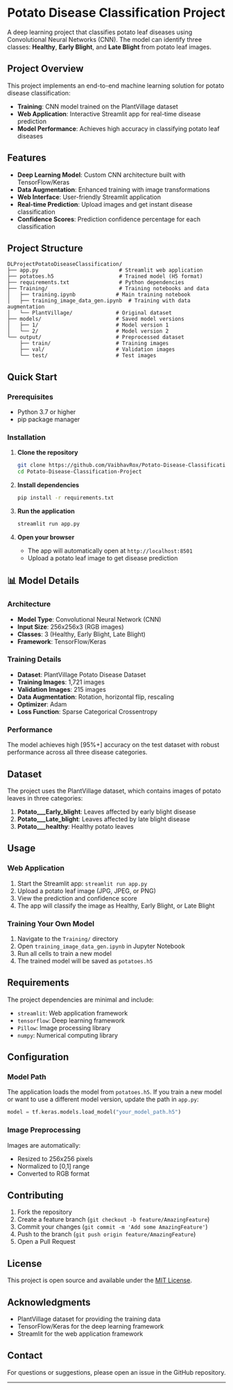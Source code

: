 # Potato Disease Classification Project

A deep learning project that classifies potato leaf diseases using Convolutional Neural Networks (CNN). The model can identify three classes: **Healthy**, **Early Blight**, and **Late Blight** from potato leaf images.

##  Project Overview

This project implements an end-to-end machine learning solution for potato disease classification:

- **Training**: CNN model trained on the PlantVillage dataset
- **Web Application**: Interactive Streamlit app for real-time disease prediction
- **Model Performance**: Achieves high accuracy in classifying potato leaf diseases

##  Features

- **Deep Learning Model**: Custom CNN architecture built with TensorFlow/Keras
- **Data Augmentation**: Enhanced training with image transformations
- **Web Interface**: User-friendly Streamlit application
- **Real-time Prediction**: Upload images and get instant disease classification
- **Confidence Scores**: Prediction confidence percentage for each classification

##  Project Structure

```
DLProjectPotatoDiseaseClassification/
├── app.py                          # Streamlit web application
├── potatoes.h5                     # Trained model (H5 format)
├── requirements.txt                # Python dependencies
├── Training/                       # Training notebooks and data
│   ├── training.ipynb             # Main training notebook
│   ├── training_image_data_gen.ipynb  # Training with data augmentation
│   └── PlantVillage/              # Original dataset
├── models/                        # Saved model versions
│   ├── 1/                         # Model version 1
│   └── 2/                         # Model version 2
└── output/                        # Preprocessed dataset
    ├── train/                     # Training images
    ├── val/                       # Validation images
    └── test/                      # Test images
```

##  Quick Start

### Prerequisites

- Python 3.7 or higher
- pip package manager

### Installation

1. **Clone the repository**
   ```bash
   git clone https://github.com/VaibhavRox/Potato-Disease-Classification-Project.git
   cd Potato-Disease-Classification-Project
   ```

2. **Install dependencies**
   ```bash
   pip install -r requirements.txt
   ```

3. **Run the application**
   ```bash
   streamlit run app.py
   ```

4. **Open your browser**
   - The app will automatically open at `http://localhost:8501`
   - Upload a potato leaf image to get disease prediction

## 📊 Model Details

### Architecture
- **Model Type**: Convolutional Neural Network (CNN)
- **Input Size**: 256x256x3 (RGB images)
- **Classes**: 3 (Healthy, Early Blight, Late Blight)
- **Framework**: TensorFlow/Keras

### Training Details
- **Dataset**: PlantVillage Potato Disease Dataset
- **Training Images**: 1,721 images
- **Validation Images**: 215 images
- **Data Augmentation**: Rotation, horizontal flip, rescaling
- **Optimizer**: Adam
- **Loss Function**: Sparse Categorical Crossentropy

### Performance
The model achieves high [95%+] accuracy on the test dataset with robust performance across all three disease categories.

##  Dataset

The project uses the PlantVillage dataset, which contains images of potato leaves in three categories:

1. **Potato___Early_blight**: Leaves affected by early blight disease
2. **Potato___Late_blight**: Leaves affected by late blight disease  
3. **Potato___healthy**: Healthy potato leaves

##  Usage

### Web Application
1. Start the Streamlit app: `streamlit run app.py`
2. Upload a potato leaf image (JPG, JPEG, or PNG)
3. View the prediction and confidence score
4. The app will classify the image as Healthy, Early Blight, or Late Blight

### Training Your Own Model
1. Navigate to the `Training/` directory
2. Open `training_image_data_gen.ipynb` in Jupyter Notebook
3. Run all cells to train a new model
4. The trained model will be saved as `potatoes.h5`

##  Requirements

The project dependencies are minimal and include:

- `streamlit`: Web application framework
- `tensorflow`: Deep learning framework
- `Pillow`: Image processing library
- `numpy`: Numerical computing library

##  Configuration

### Model Path
The application loads the model from `potatoes.h5`. If you train a new model or want to use a different model version, update the path in `app.py`:

```python
model = tf.keras.models.load_model("your_model_path.h5")
```

### Image Preprocessing
Images are automatically:
- Resized to 256x256 pixels
- Normalized to [0,1] range
- Converted to RGB format

##  Contributing

1. Fork the repository
2. Create a feature branch (`git checkout -b feature/AmazingFeature`)
3. Commit your changes (`git commit -m 'Add some AmazingFeature'`)
4. Push to the branch (`git push origin feature/AmazingFeature`)
5. Open a Pull Request

##  License

This project is open source and available under the [MIT License](LICENSE).

##  Acknowledgments

- PlantVillage dataset for providing the training data
- TensorFlow/Keras for the deep learning framework
- Streamlit for the web application framework

##  Contact

For questions or suggestions, please open an issue in the GitHub repository.

---



